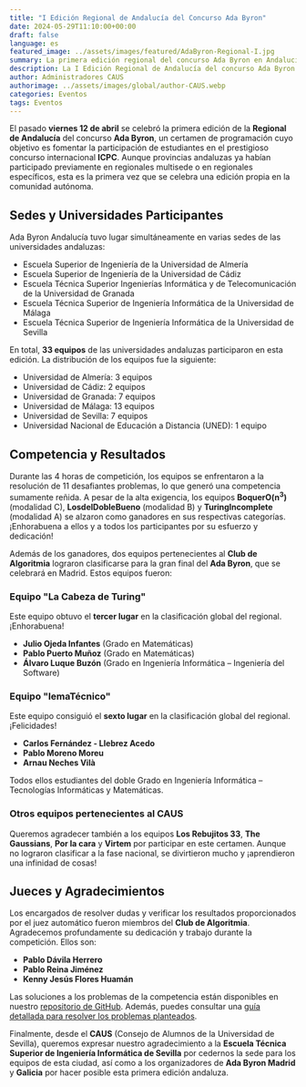 ```yaml
---
title: "I Edición Regional de Andalucía del Concurso Ada Byron"
date: 2024-05-29T11:10:00+00:00
draft: false
language: es
featured_image: ../assets/images/featured/AdaByron-Regional-I.jpg
summary: La primera edición regional del concurso Ada Byron en Andalucía reunió a 33 equipos de diversas universidades andaluzas en un evento de programación para impulsar la participación en el ICPC. El certamen se desarrolló simultáneamente en varias sedes universitarias, con una competencia intensa que duró 4 horas. Dos equipos del CAUS se clasificaron para la final en Madrid.
description: La I Edición Regional de Andalucía del concurso Ada Byron se celebró con la participación de 33 equipos de universidades andaluzas en un emocionante certamen de programación. Durante 4 horas, los estudiantes enfrentaron 11 problemas complejos, destacando los equipos BoquerO(n³), LosdelDobleBueno y TuringIncomplete en sus respectivas categorías. Además, dos equipos del Club de Algoritmia se clasificaron para la gran final en Madrid. La competición fue posible gracias a la colaboración de las sedes universitarias y la dedicación de los jueces del CAUS.
author: Administradores CAUS
authorimage: ../assets/images/global/author-CAUS.webp
categories: Eventos
tags: Eventos
---
```



El pasado **viernes 12 de abril** se celebró la primera edición de la **Regional de Andalucía** del concurso **Ada Byron**, un certamen de programación cuyo objetivo es fomentar la participación de estudiantes en el prestigioso concurso internacional **ICPC**. Aunque provincias andaluzas ya habían participado previamente en regionales multisede o en regionales específicos, esta es la primera vez que se celebra una edición propia en la comunidad autónoma.

## Sedes y Universidades Participantes

Ada Byron Andalucía tuvo lugar simultáneamente en varias sedes de las universidades andaluzas:

- Escuela Superior de Ingeniería de la Universidad de Almería
- Escuela Superior de Ingeniería de la Universidad de Cádiz
- Escuela Técnica Superior Ingenierías Informática y de Telecomunicación de la Universidad de Granada
- Escuela Técnica Superior de Ingeniería Informática de la Universidad de Málaga
- Escuela Técnica Superior de Ingeniería Informática de la Universidad de Sevilla

En total, **33 equipos** de las universidades andaluzas participaron en esta edición. La distribución de los equipos fue la siguiente:

- Universidad de Almería: 3 equipos
- Universidad de Cádiz: 2 equipos
- Universidad de Granada: 7 equipos
- Universidad de Málaga: 13 equipos
- Universidad de Sevilla: 7 equipos
- Universidad Nacional de Educación a Distancia (UNED): 1 equipo

## Competencia y Resultados

Durante las 4 horas de competición, los equipos se enfrentaron a la resolución de 11 desafiantes problemas, lo que generó una competencia sumamente reñida. A pesar de la alta exigencia, los equipos **BoquerO(n<sup>3</sup>)** (modalidad C), **LosdelDobleBueno** (modalidad B) y **TuringIncomplete** (modalidad A) se alzaron como ganadores en sus respectivas categorías. ¡Enhorabuena a ellos y a todos los participantes por su esfuerzo y dedicación!

Además de los ganadores, dos equipos pertenecientes al **Club de Algoritmia** lograron clasificarse para la gran final del **Ada Byron**, que se celebrará en Madrid. Estos equipos fueron:

### Equipo **"La Cabeza de Turing"**

Este equipo obtuvo el **tercer lugar** en la clasificación global del regional. ¡Enhorabuena!

- **Julio Ojeda Infantes** (Grado en Matemáticas)
- **Pablo Puerto Muñoz** (Grado en Matemáticas)
- **Álvaro Luque Buzón** (Grado en Ingeniería Informática – Ingeniería del Software)

### Equipo **"lemaTécnico"**

Este equipo consiguió el **sexto lugar** en la clasificación global del regional. ¡Felicidades!

- **Carlos Fernández - Llebrez Acedo**
- **Pablo Moreno Moreu**
- **Arnau Neches Vilà**

Todos ellos estudiantes del doble Grado en Ingeniería Informática – Tecnologías Informáticas y Matemáticas.

### Otros equipos pertenecientes al CAUS

Queremos agradecer también a los equipos **Los Rebujitos 33**, **The Gaussians**, **Por la cara** y **Virtem** por participar en este certamen. Aunque no lograron clasificar a la fase nacional, se divirtieron mucho y ¡aprendieron una infinidad de cosas!
	

## Jueces y Agradecimientos

Los encargados de resolver dudas y verificar los resultados proporcionados por el juez automático fueron miembros del **Club de Algoritmia**. Agradecemos profundamente su dedicación y trabajo durante la competición. Ellos son:

- **Pablo Dávila Herrero**
- **Pablo Reina Jiménez**
- **Kenny Jesús Flores Huamán**

Las soluciones a los problemas de la competencia están disponibles en nuestro [repositorio de GitHub](https://github.com/algoritmiaUS/ada-byron). Además, puedes consultar una [guía detallada para resolver los problemas planteados](Soluciones-Regional-Andalucía.pdf).


Finalmente, desde el **CAUS** (Consejo de Alumnos de la Universidad de Sevilla), queremos expresar nuestro agradecimiento a la **Escuela Técnica Superior de Ingeniería Informática de Sevilla** por cedernos la sede para los equipos de esta ciudad, así como a los organizadores de **Ada Byron Madrid** y **Galicia** por hacer posible esta primera edición andaluza.


<!-- 
El viernes 12 de abril se celebró la I edición de la Regional de Andalucía del concurso Ada Byron.

AdaByron Andalucía se celebrará simultáneamente en la Escuela Superior de Ingeniería de la Universidad de Almería, en la Escuela Superior de Ingeniería de la Universidad de Cádiz, en la Escuela Técnica Superior Ingenierías Informática y de Telecomunicación de la Universidad de Granada, en la Escuela Técnica Superior de Ingeniería Informática de la Universidad de Málaga y en la Escuela Técnica Superior de Ingeniería Informática de la Universidad de Sevilla.

Aunque diferentes provincias de Andalucía ya han participado previamente en en las regionales multisede o en un pequeño regional específico, este es el primer año que se va a realizar en andalucía.

Ada Byron es un concurso de programación que nace en la Comunidad de Madrid, con el objetivo de incentivar la participación de los estudiantes de informática al concurso internacional de programación ICPC y que a lo largo de estos años, se ha ido abriendo a otras universidades españolas pertenecientes a diferentes comunidades autónomas. En esta regional se tenían que resolver 11 problemas durante 4 horas.


En esta primera edición han participado 33 equipos de las Universidades andaluzas de Almería (3 equipos), Cádiz (2), Granada (7), Málaga (13) y Sevilla (7) y un equipo de la Universidad de Educación a Distancia (UNED).

Hubo mucha competencia durante esas 4 horas sin embargo, se pudieron clasificar dos equipos a la gran final que será en Madrid, esos equipos pertenecientes al club de algoritmia son:


Equipo lemaTécnico formado por:	
Carlos Fernández - Llebrez Acedo
Pablo Moreno Moreu
Arnau Neches Vilà
Los 3 pertenecientes al grado del doble Grado Ingeniería Informática – Tecnologías Informáticas y Matemáticas
----

La Cabeza de Turing, está formado por los estudiantes Julio Ojeda Infantes, del Grado de Matemáticas, Pablo Puerto Muñoz, del Grado de Matemáticas y Álvaro Luque Buzón, del Grado de Ingeniería Informática – Ingeniería del Software.


Los jueces que han estado resolviendo dudas, revisando si el veredicto dado por el juez automático están correctas fueron miembros del club de algoritmia, los cuales fueron:

- Pablo Dávila Herrero
- Pablo Reina Jiménez
- Kenny Jesús Flores Huamán

Desde el CAUS queremos agradecer a la Escuela Técnica Superior de Ingeniería Informática por darnos la sede para los equipos de Sevilla y a los organizadores de Ada Byron Madrid y Galicia por hacer posible esta primera edición.


 -->
